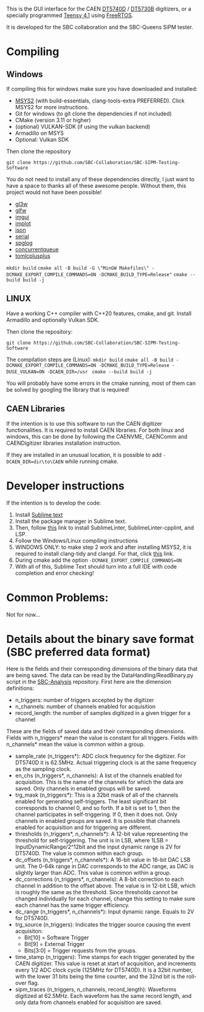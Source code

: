 This is the GUI interface for the CAEN [DT5740D](https://www.caen.it/products/dt5740d/) / [DT5730B](https://www.caen.it/products/dt5730/) digitizers, or a specially programmed [Teensy 4.1](https://www.pjrc.com/store/teensy41.html) using [FreeRTOS](https://www.freertos.org/).

It is developed for the SBC collaboration and the SBC-Queens SiPM tester.

# Compiling

## Windows
If compiling this for windows make sure you have downloaded and installed:

- [MSYS2](https://www.msys2.org/) (with build-essentials, clang-tools-extra PREFERRED). Click MSYS2 for more instructions.
- Git for windows (to git clone the dependencies if not included)
- CMake (version 3.11 or higher)
- (optional) VULKAN-SDK (if using the vulkan backend)
- Armadillo on MSYS
- Optional: Vulkan SDK

Then clone the repository

`git clone https://github.com/SBC-Collaboration/SBC-SIPM-Testing-Software`

You do not need to install any of these dependencies directly, I just want to have a space to thanks all of these awesome people. Without them, this project would not have been possible!

- [gl3w](https://github.com/skaslev/gl3w)
- [glfw](https://github.com/glfw/glfw)
- [imgui](https://github.com/ocornut/imgui)
- [implot](https://github.com/epezent/implot)
- [json](https://github.com/nlohmann/json)
- [serial](https://github.com/wjwwood/serial)
- [spglog](https://github.com/gabime/spdlog)
- [concurrentqueue](https://github.com/cameron314/concurrentqueue)
- [tomlcplusplus](https://github.com/marzer/tomlplusplus)

`mkdir build`
`cmake all -B build -G \"MinGW Makefiles\" -DCMAKE_EXPORT_COMPILE_COMMANDS=ON -DCMAKE_BUILD_TYPE=Release"`
`cmake --build build -j`

## LINUX

Have a working C++ compiler with C++20 features, cmake, and git. Install Armadillo and optionally Vulkan SDK.

Then clone the repository:

`git clone https://github.com/SBC-Collaboration/SBC-SIPM-Testing-Software`


The compilation steps are (Linux):
`mkdir build`
`cmake all -B build -DCMAKE_EXPORT_COMPILE_COMMANDS=ON -DCMAKE_BUILD_TYPE=Release -DUSE_VULKAN=ON -DCAEN_DIR=/usr `
`cmake --build build -j`

You will probably have some errors in the cmake running, most of them can be solved by googling the library that is required!

## CAEN Libraries

If the intention is to use this software to run the CAEN digitizer functionalities. It is required to install CAEN libraries. For both linux and windows, this can be done by following the CAENVME, CAENComm and CAENDigitizer libraries installation instruction.

If they are installed in an unusual location, it is possible to add `-DCAEN_DIR=dir\to\CAEN` while running cmake.

# Developer instructions

If the intention is to develop the code:
 1. Install [Sublime text](https://www.sublimetext.com/)
 2. Install the package manager in Sublime text.
 3. Then, follow [this](https://chromium.googlesource.com/chromium/src/+/refs/heads/main/docs/sublime_ide.md#Setup) link to install SublimeLinter, SublimeLinter-cpplint, and LSP.
 4. Follow the Windows/Linux compiling instructions
 5. WINDOWS ONLY: to make step 2 work and after installing MSYS2, it is required to install clang-tidy and clangd. For that, click [this](https://packages.msys2.org/package/mingw-w64-x86_64-clang-tools-extra) link.
 6. During cmake add the option `-DCMAKE_EXPORT_COMPILE_COMMANDS=ON`
 7. With all of this, Sublime Text should turn into a full IDE with code completion and error checking!

# Common Problems:

Not for now...

# Details about the binary save format (SBC preferred data format)

Here is the fields and their corresponding dimensions of the binary data that are being saved. The data can be read by the DataHandling/ReadBinary.py script in the [SBC-Analysis](https://github.com/SBC-Collaboration/SBC-Analysis) repository.
First here are the dimension definitions:
- n_triggers: number of triggers accepted by the digitizer
- n_channels: number of channels enabled for acquisition
- record_length: the number of samples digitized in a given trigger for a channel

These are the fields of saved data and their corresponding dimensions. Fields with n_triggers* mean the value is constant for all triggers. Fields with n_channels* mean the value is common within a group.
- sample_rate (n_triggers*): ADC clock frequency for the digitizer. For DT5740D it is 62.5MHz. Actual triggering clock is at the same frequency as the sampling clock.
- en_chs (n_triggers*, n_channels): A list of the channels enabled for acquisition. This is the name of the channels for which the data are saved. Only channels in enabled groups will be saved.
- trg_mask (n_triggers*): This is a 32bit mask of all of the channels enabled for generating self-triggers. The least significant bit corresponds to channel 0, and so forth. If a bit is set to 1, then the channel participates in self-triggering. If 0, then it does not. Only channels in enabled groups are saved. It is possible that channels enabled for acquisition and for triggering are different.
- thresholds (n_triggers*, n_channels*): A 12-bit value representing the threshold for self-triggering. The unit is in LSB, where 1LSB = InputDynamicRange/2^12bit and the input dynamic range is 2V for DT5740D. The value is common within each group.
- dc_offsets (n_triggers*, n_channels*): A 16-bit value in 16-bit DAC LSB unit. The 0-64k range in DAC corresponds to the ADC range, as DAC is slightly larger than ADC. This value is common within a group.
- dc_corrections (n_triggers*, n_channels): A 8-bit correction to each channel in addition to the offset above. The value is in 12-bit LSB, which is roughly the same as the threshold. Since thresholds cannot be changed individually for each channel, change this setting to make sure each channel has the same trigger efficiency.
- dc_range (n_triggers*, n_channels*): Input dynamic range. Equals to 2V for DT5740D.
- trg_source (n_triggers): Indicates the trigger source causing the event acquisiton:
	- Bit[10] = Software Trigger
	- Bit[9] = External Trigger
	- Bits[3:0] = Trigger requests from the groups.
- time_stamp (n_triggers): Time stamps for each trigger generated by the CAEN digitizer. This value is reset at start of acquisition, and increments every 1/2 ADC clock cycle (125MHz for DT5740D). It is a 32bit number, with the lower 31 bits being the time counter, and the 32nd bit is the roll-over flag.
- sipm_traces (n_triggers, n_channels, record_length): Waveforms digitized at 62.5MHz. Each waveform has the same record length, and only data from channels enabled for acquisition are saved.
